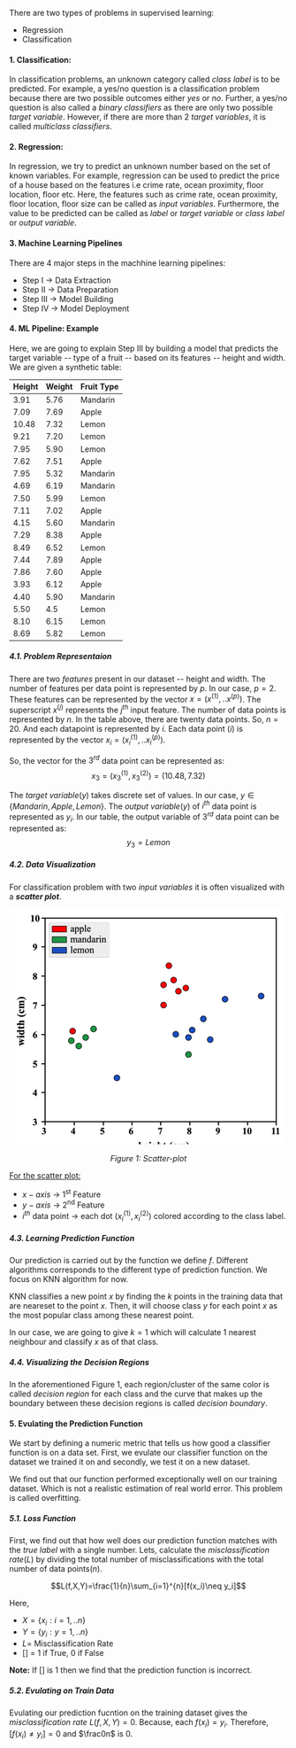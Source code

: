 There are two types of problems in supervised learning:
- Regression
- Classification

#### 1. Classification:
In classification problems, an unknown category called *class label* is to be predicted. For example, a yes/no question is a classification problem because there are two possible outcomes either *yes* or *no*. Further, a yes/no question is also called a *binary classifiers* as there are only two possible *target variable*. However, if there are more than 2 *target variables*, it is called *multiclass classifiers*.

#### 2. Regression:
In regression, we try to predict an unknown number based on the set of known variables. For example, regression can be used to predict the price of a house based on the features i.e crime rate, ocean proximity, floor location, floor  etc. Here, the features such as crime rate, ocean proximity, floor location, floor size can be called as *input variables*. Furthermore, the value to be predicted can be called as *label* or *target variable* or *class label* or *output variable*. 

#### 3. Machine Learning Pipelines
There are 4 major steps in the machhine learning pipelines:

- Step I &rarr; Data Extraction
- Step II &rarr; Data Preparation
- Step III &rarr; Model Building
- Step IV &rarr; Model Deployment

#### 4. ML Pipeline: Example
Here, we are going to explain Step III by building a model that predicts the target variable -- type of a fruit -- based on its features -- height and width. We are given a synthetic table: 

| Height | Weight | Fruit Type |
| ------ | ------ | ---------- |
| 3.91   | 5.76   | Mandarin   |
| 7.09   | 7.69   | Apple      |
| 10.48  | 7.32   | Lemon      |
| 9.21   | 7.20   | Lemon      |
| 7.95   | 5.90   | Lemon      |
| 7.62   | 7.51   | Apple      |
| 7.95   | 5.32   | Mandarin   |
| 4.69   | 6.19   | Mandarin   |
| 7.50   | 5.99   | Lemon      |
| 7.11   | 7.02   | Apple      |
| 4.15   | 5.60   | Mandarin   |
| 7.29   | 8.38   | Apple      |
| 8.49   | 6.52   | Lemon      |
| 7.44   | 7.89   | Apple      |
| 7.86   | 7.60   | Apple      |
| 3.93   | 6.12   | Apple      |
| 4.40   | 5.90   | Mandarin   |
| 5.50   | 4.5    | Lemon      |
| 8.10   | 6.15   | Lemon      |
| 8.69   | 5.82   | Lemon      |

##### 4.1. Problem Representaion
There are two *features* present in our dataset -- height and width. The number of features per data point is represented by $p$. In our case, $p=2$. These features can be represented by the vector $x=(x^{(1)},..x^{(p)})$. The superscript $x^{(j)}$ represents the $j^{th}$ input feature. The number of data points is represented by $n$. In the table above, there are twenty data points. So, $n=20$. And each datapoint is represented by $i$. Each data point $(i)$ is represented by the vector $x_i=(x_i^{(1)},..x_i^{(p)})$.

So, the vector for the $3^{rd}$ data point can be represented as:
$$x_3=(x_3 ^{(1)},x_3 ^{(2)} )=(10.48,7.32)$$

The *target variable*$(y)$ takes discrete set of values. In our case, $y \in \{Mandarin, Apple, Lemon\}$. The *output variable*$(y)$ of $i^{th}$ data point is represented as $y_i$. In our table, the output variable of $3^{rd}$ data point can be represented as:
$$y_3 = Lemon$$

##### 4.2. Data Visualization
For classification problem with two *input variables* it is often visualized with a ***scatter plot***. 

![Scatter-plot](scatter-plot.png)
<center><i>Figure 1: Scatter-plot</i></center>

<u>For the scatter plot:</u>
- $x-axis$ &rarr; 1<sup>st</sup> Feature
- $y-axis$ &rarr; 2<sup>nd</sup> Feature
- $i^{th}$ data point &rarr; each dot $(x_i^{(1)}, x_i^{(2)})$ colored according to the class label.

##### 4.3. Learning Prediction Function
Our prediction is carried out by the function we define $f$. Different algorithms corresponds to the different type of prediction function. We focus on KNN algorithm for now. 

KNN classifies a new point $x$ by finding the $k$ points in the training data that are neareset to the point $x$. Then, it will choose class $y$ for each point $x$ as the most popular class among these nearest point.

In our case, we are going to give $k=1$ which will calculate 1 nearest neighbour and classify $x$ as of that class. 

##### 4.4. Visualizing the Decision Regions
In the aforementioned Figure 1, each region/cluster of the same color is called *decision region* for each class and the curve that makes up the boundary between these decision regions is called *decision boundary*.

#### 5. Evulating the Prediction Function
We start by defining a numeric metric that tells us how good a classifier function is on a data set. First, we evulate our classifier function on the dataset we trained it on and secondly, we test it on a new dataset.

We find out that our function performed exceptionally well on our training dataset. Which is not a realistic estimation of real world error. This problem is called overfitting.

##### 5.1. Loss Function
First, we find out that how well does our prediction function matches with the *true label* with a single number. Lets, calculate the *misclassification rate*$(L)$ by dividing the total number of misclassifications with the total number of data points$(n)$. 

$$L(f,X,Y)=\frac{1}{n}\sum_{i=1}^{n}[f(x_i)\neq y_i]$$

Here, 
- $X = \{x_i: i=1,..n\}$
- $Y=\{y_i: y=1, ..n\}$
- $L =$ Misclassification Rate
- [] $=$ 1 if True, 0 if False

**Note:** If [] is 1 then we find that the prediction function is incorrect.

##### 5.2. Evulating on Train Data
Evulating our prediction fucntion on the training dataset gives the *misclassification rate* $L(f,X,Y)=0$. Because, each $f(x_i)=y_i$. Therefore, $[f(x_i)\neq y_i]=0$ and $\frac0n$ is 0.




